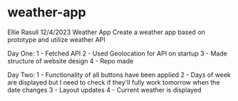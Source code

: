 # weather-app

Ellie Rasuli
12/4/2023
Weather App
Create a weather app based on prototype and utilize weather API

Day One: 
1 - Fetched API
2 - Used Geolocation for API on startup
3 - Made structure of website design
4 - Repo made

Day Two:
1 - Functionality of all buttons have been applied
2 - Days of week are displayed but I need to check if they'll fully work tomorrow when the date changes
3 - Layout updates
4 - Current weather is displayed
